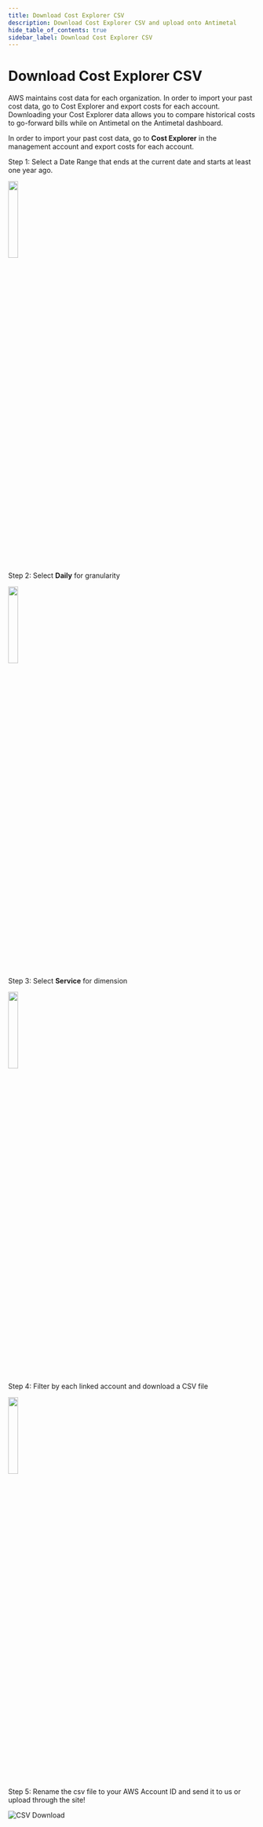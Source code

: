 ```yaml
---
title: Download Cost Explorer CSV
description: Download Cost Explorer CSV and upload onto Antimetal
hide_table_of_contents: true
sidebar_label: Download Cost Explorer CSV
---
```


# Download Cost Explorer CSV

AWS maintains cost data for each organization. In order to import your past cost data, go to Cost Explorer and export costs for each account. Downloading your Cost Explorer data allows you to compare historical costs to go-forward bills while on Antimetal on the Antimetal dashboard.

In order to import your past cost data, go to **Cost Explorer** in the management account and export costs for each account.

Step 1: Select a Date Range that ends at the current date and starts at least one year ago.

   <img src="/img/screenshots/date_range_filter.png" width="20%"/>

Step 2: Select **Daily** for granularity

   <img src="/img/screenshots/daily_filter.png" width="20%"/>

Step 3: Select **Service** for dimension

   <img src="/img/screenshots/service_filter.png" width="20%"/>

Step 4: Filter by each linked account and download a CSV file

   <img src="/img/screenshots/linked_account_filter.png" width="20%"/>

Step 5: Rename the csv file to your AWS Account ID and send it to us or upload through the site!

![CSV Download](/img/screenshots/csv-download.png)
